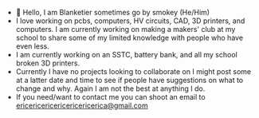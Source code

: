 - 👋 Hello, I am Blanketier sometimes go by smokey (He/Him)
- I love working on pcbs, computers, HV circuits, CAD, 3D printers, and computers. I am currently working on making a makers' club at my school to share some of my limited knowledge with people who have even less.
- I am currently working on an SSTC, battery bank, and all my school broken 3D printers.
- Currently I have no projects looking to collaborate on I might post some at a latter date and time to see if people have suggestions on what to change and why. Again I am not the best at anything I do.
- If you need/want to contact me you can shoot an email to ericericericericericericerica@gmail.com

<!---
Blanketier/Blanketier is a ✨ special ✨ repository because its `README.md` (this file) appears on your GitHub profile.
You can click the Preview link to take a look at your changes.
--->
